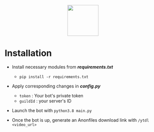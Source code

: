  <p align="center"><img src="https://i.ibb.co/t2G4S3c/youtube-dl-server-icon.png" width="100" align="center"></p>

# Installation

*	Install necessary modules from ***requirements.txt***

	*	`pip install -r requirements.txt`

*	Apply corresponding changes in ***config.py***

	*	`token` : Your bot's private token
	*	`guildId` : your server's ID

*	Launch the bot with `python3.8 main.py`

*	Once the bot is up, generate an Anonfiles download link with `/ytdl <video_url>`
